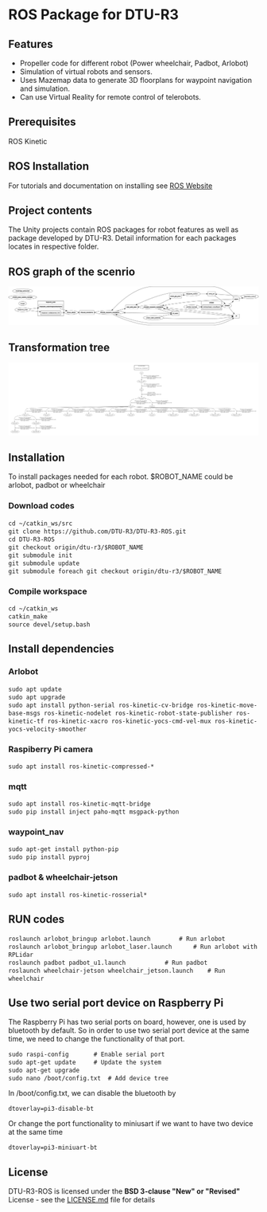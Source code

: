 # ROS Package for DTU-R3

## Features
* Propeller code for different robot (Power wheelchair, Padbot, Arlobot)
* Simulation of virtual robots and sensors.
* Uses Mazemap data to generate 3D floorplans for waypoint navigation and simulation.
* Can use Virtual Reality for remote control of telerobots.

## Prerequisites
ROS Kinetic

## ROS Installation
For tutorials and documentation on installing see [ROS Website](http://www.ros.org/install/)

## Project contents
The Unity projects contain ROS packages for robot features as well as package developed by DTU-R3. Detail information for each packages locates in respective folder. 

## ROS graph of the scenrio
![ROS graph](/docs/rosgraph.png "ROS graph")

## Transformation tree
![Transformation tree](/docs/frames.png "Transformation tree")

## Installation
To install packages needed for each robot. $ROBOT_NAME could be arlobot, padbot or wheelchair

### Download codes
```
cd ~/catkin_ws/src
git clone https://github.com/DTU-R3/DTU-R3-ROS.git
cd DTU-R3-ROS
git checkout origin/dtu-r3/$ROBOT_NAME
git submodule init
git submodule update
git submodule foreach git checkout origin/dtu-r3/$ROBOT_NAME
```

### Compile workspace
```
cd ~/catkin_ws
catkin_make
source devel/setup.bash
```

## Install dependencies
### Arlobot
```
sudo apt update
sudo apt upgrade
sudo apt install python-serial ros-kinetic-cv-bridge ros-kinetic-move-base-msgs ros-kinetic-nodelet ros-kinetic-robot-state-publisher ros-kinetic-tf ros-kinetic-xacro ros-kinetic-yocs-cmd-vel-mux ros-kinetic-yocs-velocity-smoother
```

### Raspiberry Pi camera
```
sudo apt install ros-kinetic-compressed-*
```

### mqtt
```
sudo apt install ros-kinetic-mqtt-bridge
sudo pip install inject paho-mqtt msgpack-python
```

### waypoint_nav
```
sudo apt-get install python-pip
sudo pip install pyproj
```

### padbot & wheelchair-jetson
```
sudo apt install ros-kinetic-rosserial*
```

## RUN codes
```
roslaunch arlobot_bringup arlobot.launch		# Run arlobot
roslaunch arlobot_bringup arlobot_laser.launch		# Run arlobot with RPLidar
roslaunch padbot padbot_u1.launch			# Run padbot
roslaunch wheelchair-jetson wheelchair_jetson.launch	# Run wheelchair
```

## Use two serial port device on Raspberry Pi
The Raspberry Pi has two serial ports on board, however, one is used by bluetooth by default. So in order to use two serial port device at the same time, we need to change the functionality of that port.


```
sudo raspi-config		# Enable serial port
sudo apt-get update		# Update the system
sudo apt-get upgrade
sudo nano /boot/config.txt	# Add device tree
```

In /boot/config.txt, we can disable the bluetooth by
```
dtoverlay=pi3-disable-bt
```
Or change the port functionality to miniusart if we want to have two device at the same time
```
dtoverlay=pi3-miniuart-bt
```

## License
DTU-R3-ROS is licensed under the **BSD 3-clause "New" or "Revised"** License - see the [LICENSE.md](LICENSE) file for details

